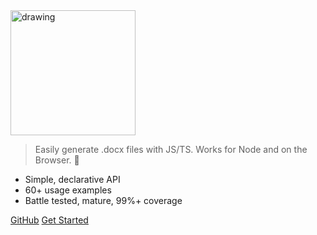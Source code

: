 <img src="https://i.imgur.com/37uBGhO.gif" alt="drawing" style="width:200px;"/>

> Easily generate .docx files with JS/TS. Works for Node and on the Browser. :100:

-   Simple, declarative API
-   60+ usage examples
-   Battle tested, mature, 99%+ coverage

[GitHub](https://github.com/dolanmiu/docx)
[Get Started](#Welcome)
